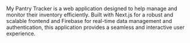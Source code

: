 My Pantry Tracker is a web application designed to help  manage and monitor their inventory efficiently. Built with Next.js for a robust and scalable frontend and Firebase for real-time data management and authentication, this application provides a seamless and interactive user experience.
